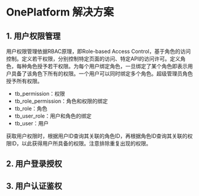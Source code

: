 # OnePlatform 解决方案

## 1. 用户权限管理

用户权限管理依据RBAC原理，即Role-based Access Control，基于角色的访问控制。定义若干权限，分别控制特定页面的访问、特定API的访问许可。定义角色，每种角色授予若干权限。为每个用户绑定角色，一旦绑定了某个角色即表示用户具备了该角色下所有的权限。一个用户可以同时绑定多个角色。超级管理员角色授予所有权限。

- tb_permission：权限
- tb_role_permission：角色和权限的绑定
- tb_role：角色
- tb_user_role：用户和角色的绑定
- tb_user：用户

获取用户权限时，根据用户ID查询其关联的角色ID，再根据角色ID查询其关联的权限ID，以此获得用户所具备的权限。注意排除重复出现的权限。

## 2. 用户登录授权



## 3. 用户认证鉴权